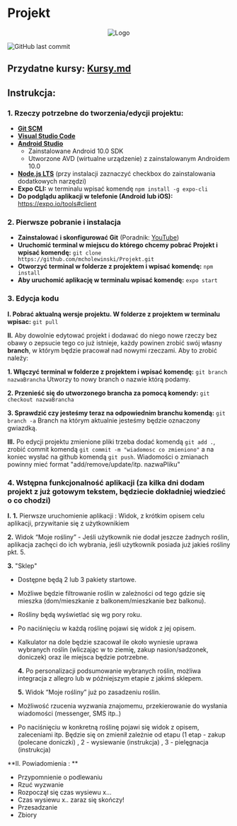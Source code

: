 # Projekt

<p align="center">
  <img src="https://i.imgur.com/p3V2HrF.jpg" alt="Logo"/>
</p>

![GitHub last commit](https://img.shields.io/github/last-commit/mcholewinski/Projekt)

## Przydatne kursy: [Kursy.md](Kursy.md)


## Instrukcja:
### 1. Rzeczy potrzebne do tworzenia/edycji projektu:
- **[Git SCM](https://git-scm.com/downloads)**
- **[Visual Studio Code](https://code.visualstudio.com/)**
- **[Android Studio](https://developer.android.com/studio "Android Studio")**
	- Zainstalowane Android 10.0 SDK
	- Utworzone AVD (wirtualne urządzenie) z zainstalowanym Androidem 10.0
- **[Node.js LTS](https://nodejs.org/en/)** (przy instalacji zaznaczyć checkbox do zainstalowania dodatkowych narzędzi)
- **Expo CLI:** w terminalu wpisać komendę `npm install -g expo-cli`
- **Do podglądu aplikacji w telefonie (Android lub iOS):** https://expo.io/tools#client

### 2. Pierwsze pobranie i instalacja
- **Zainstalować i skonfigurować Git** (Poradnik: [YouTube](https://www.youtube.com/watch?v=3RjQznt-8kE&list=PL4cUxeGkcC9goXbgTDQ0n_4TBzOO0ocPR)) 
- **Uruchomić terminal w miejscu do którego chcemy pobrać Projekt i wpisać komendę:**
`git clone https://github.com/mcholewinski/Projekt.git`
- **Otworzyć terminal w folderze z projektem i wpisać komendę:** `npm install`
- **Aby uruchomić aplikację w terminalu wpisać komendę:** `expo start`

### 3. Edycja kodu
**I. Pobrać aktualną wersje projektu. W folderze z projektem w terminalu wpisac:** 
`git pull`

**II.** Aby dowolnie edytować projekt i dodawać do niego nowe rzeczy bez obawy o zepsucie tego co już istnieje, każdy powinen zrobić swój własny **branch**, w którym będzie pracował nad nowymi rzeczami. Aby to zrobić należy:

**1. Włączyć terminal w folderze z projektem i wpisać komendę:**
`git branch nazwaBrancha`
Utworzy to nowy branch o nazwie którą podamy.

**2. Przenieść się do utworzonego brancha za pomocą komendy:**
`git checkout nazwaBrancha`

**3. Sprawdzić czy jesteśmy teraz na odpowiednim branchu komendą:**
`git branch -a`
Branch na którym aktualnie jesteśmy będzie oznaczony gwiazdką.

**III.** Po edycji projektu zmienione pliki trzeba dodać komendą `git add .`, zrobić commit komendą `git commit -m "wiadomosc co zmieniono"` a na koniec wysłać na github komendą `git push`.
Wiadomości o zmianach powinny mieć format "add/remove/update/itp. nazwaPliku"

### 4. Wstępna funkcjonalność aplikacji (za kilka dni dodam projekt z już gotowym tekstem, będziecie dokładniej wiedzieć o co chodzi)
**I.**
  **1.**  Pierwsze uruchomienie aplikacji : Widok, z krótkim opisem celu aplikacji, przywitanie się z użytkownikiem 

  **2.**  Widok “Moje rośliny” - Jeśli użytkownik nie dodał jeszcze żadnych roślin, aplikacja zachęci do ich wybrania, jeśli użytkownik posiada już jakieś rośliny pkt. 5. 


  **3.** "Sklep"
- Dostępne będą 2 lub 3 pakiety startowe.
- Możliwe będzie filtrowanie roślin w zależności od tego gdzie się mieszka (dom/mieszkanie z balkonem/mieszkanie bez balkonu).
- Rośliny będą wyświetlać się wg pory roku.
- Po naciśnięciu w każdą roślinę pojawi się widok z jej opisem. 
- Kalkulator na dole będzie szacował ile około wyniesie uprawa wybranych roślin (wliczając w to ziemię, zakup nasion/sadzonek, doniczek) oraz ile miejsca będzie potrzebne. 

  **4.** Po personalizacji podsumowanie wybranych roślin, możliwa integracja z allegro lub w późniejszym etapie z jakimś sklepem.

  **5.** Widok “Moje rośliny” już po zasadzeniu roślin.
- Możliwość rzucenia wyzwania znajomemu, przekierowanie do wysłania wiadomości (messenger, SMS itp..) 
- Po naciśnięciu w konkretną roślinę pojawi się widok z opisem, zaleceniami itp. Będzie się on zmienił zależnie od etapu (1 etap - zakup (polecane doniczki) , 2 - wysiewanie (instrukcja) , 3 - pielęgnacja (instrukcja)

**II. Powiadomienia : **
- Przypomnienie o podlewaniu 
- Rzuć wyzwanie 
- Rozpoczął się czas wysiewu x…
- Czas wysiewu x.. zaraz się skończy!
- Przesadzanie 
- Zbiory 



